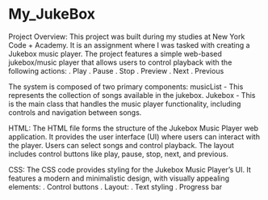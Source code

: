 # My_JukeBox
Project Overview:
This project was built during my studies at New York Code + Academy. It is an assignment where I was tasked with creating a Jukebox music player.
The project features a simple web-based jukebox/music player that allows users to control playback with the following actions:
. Play
. Pause
. Stop
. Preview
. Next
. Previous

The system is composed of two primary components:
musicList - This represents the collection of songs available in the jukebox.
Jukebox - This is the main class that handles the music player functionality, including controls and navigation between songs.

HTML:
The HTML file forms the structure of the Jukebox Music Player web application. It provides the user interface (UI) where users can interact with the player. Users can select songs and control playback. The layout includes control buttons like play, pause, stop, next, and previous.

CSS:
The CSS code provides styling for the Jukebox Music Player’s UI. It features a modern and minimalistic design, with visually appealing elements:
. Control buttons
. Layout:
. Text styling
. Progress bar
